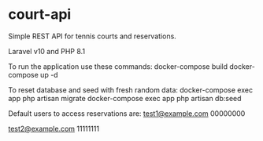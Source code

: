 # court-api
Simple REST API for tennis courts and reservations.

Laravel v10 and PHP 8.1

To run the application use these commands:
docker-compose build
docker-compose up -d

To reset database and seed with fresh random data:
docker-compose exec app php artisan migrate
docker-compose exec app php artisan db:seed

Default users to access reservations are:
test1@example.com 
00000000

test2@example.com 
11111111
